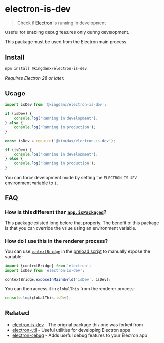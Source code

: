 # electron-is-dev

> Check if [Electron](https://electronjs.org) is running in development

Useful for enabling debug features only during development.

This package must be used from the Electron main process.

## Install

```sh
npm install @kingdanx/electron-is-dev
```

*Requires Electron 28 or later.*

## Usage

```js
import isDev from '@kingdanx/electron-is-dev';

if (isDev) {
	console.log('Running in development');
} else {
	console.log('Running in production');
}
```

```js
const isDev = require('@kingdax/electron-is-dev');

if (isDev) {
	console.log('Running in development');
} else {
	console.log('Running in production');
}
```

You can force development mode by setting the `ELECTRON_IS_DEV` environment variable to `1`.

## FAQ

### How is this different than [`app.isPackaged`](https://www.electronjs.org/docs/api/app#appispackaged-readonly)?

This package existed long before that property. The benefit of this package is that you can override the value using an environment variable.

### How do I use this in the renderer process?

You can use [`contextBridge`](https://www.electronjs.org/docs/latest/api/context-bridge) in the [preload script](https://www.electronjs.org/docs/latest/tutorial/tutorial-preload) to manually expose the variable:

```js
import {contextBridge} from 'electron';
import isDev from 'electron-is-dev';

contextBridge.exposeInMainWorld('isDev', isDev);
```

You can then access it in `globalThis` from the renderer process:

```js
console.log(globalThis.isDev);
```

## Related
- [electron-is-dev](https://github.com/sindresorhus/electron-is-dev) - The original package this one was forked from
- [electron-util](https://github.com/sindresorhus/electron-util) - Useful utilities for developing Electron apps
- [electron-debug](https://github.com/sindresorhus/electron-debug) - Adds useful debug features to your Electron app

